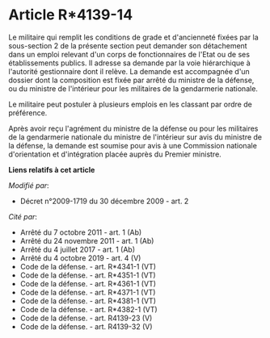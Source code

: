 # Article R*4139-14

Le militaire qui remplit les conditions de grade et d'ancienneté fixées par la sous-section 2 de la présente section peut
demander son détachement dans un emploi relevant d'un corps de fonctionnaires de l'Etat ou de ses établissements publics. Il
adresse sa demande par la voie hiérarchique à l'autorité gestionnaire dont il relève. La demande est accompagnée d'un dossier
dont la composition est fixée par arrêté du ministre de la défense, ou du ministre de l'intérieur pour les militaires de la
gendarmerie nationale. 

Le militaire peut postuler à plusieurs emplois en les classant par ordre de préférence. 

Après avoir reçu l'agrément du ministre de la défense ou pour les militaires de la gendarmerie nationale du ministre de
l'intérieur sur avis du ministre de la défense, la demande est soumise pour avis à une Commission nationale d'orientation et
d'intégration placée auprès du Premier ministre.

**Liens relatifs à cet article**

_Modifié par_:

  - Décret n°2009-1719 du 30 décembre 2009 - art. 2

_Cité par_:

  - Arrêté du 7 octobre 2011 - art. 1 (Ab)
  - Arrêté du 24 novembre 2011 - art. 1 (Ab)
  - Arrêté du 4 juillet 2017 - art. 1 (Ab)
  - Arrêté du 4 octobre 2019 - art. 4 (V)
  - Code de la défense. - art. R*4341-1 (VT)
  - Code de la défense. - art. R*4351-1 (VT)
  - Code de la défense. - art. R*4361-1 (VT)
  - Code de la défense. - art. R*4371-1 (VT)
  - Code de la défense. - art. R*4381-1 (VT)
  - Code de la défense. - art. R*4382-1 (VT)
  - Code de la défense. - art. R4139-23 (V)
  - Code de la défense. - art. R4139-32 (V)
